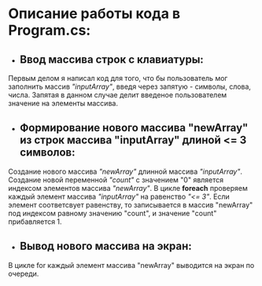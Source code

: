 # Описание работы кода в Program.cs:

* ## Ввод массива строк с клавиатуры:
Первым делом я написал код для того, что бы пользователь мог заполнить массив *"inputArray"*, введя через запятую - символы, слова, числа. 
Запятая в данном случае делит введеное пользователем значение на элементы массива. 

* ## Формирование нового массива "newArray" из строк массива "inputArray" длиной <= 3 символов: 
Создание нового массива *"newArray"* длинной массива *"inputArray"*.
Создание новой переменной *"count"* с значением "0" является индексом элементов массива *"newArray"*.
В цикле **foreach** проверяем каждый элемент массива *"inputArray"* на равенство *"<= 3"*.
Если элемент соответсвует равенству, то записывается в массив "newArray" под индексом равному значению "count", и значение "count" прибавляется 1.

* ## Вывод нового массива на экран:
В цикле for каждый элемент массива "newArray" выводится на экран по очереди.
